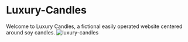 # Luxury-Candles
Welcome to Luxury Candles, a fictional easily operated website centered around soy candles.
![luxury-candles](https://user-images.githubusercontent.com/101425778/235197956-878f6c48-e56b-4d16-87cf-f8efdb39eb38.png)

